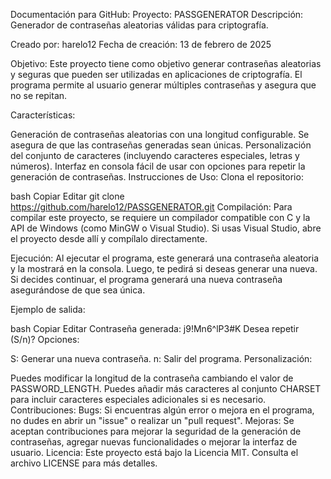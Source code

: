 Documentación para GitHub:
Proyecto: PASSGENERATOR
Descripción:
Generador de contraseñas aleatorias válidas para criptografía.

Creado por: harelo12
Fecha de creación: 13 de febrero de 2025

Objetivo:
Este proyecto tiene como objetivo generar contraseñas aleatorias y seguras que pueden ser utilizadas en aplicaciones de criptografía. El programa permite al usuario generar múltiples contraseñas y asegura que no se repitan.

Características:

Generación de contraseñas aleatorias con una longitud configurable.
Se asegura de que las contraseñas generadas sean únicas.
Personalización del conjunto de caracteres (incluyendo caracteres especiales, letras y números).
Interfaz en consola fácil de usar con opciones para repetir la generación de contraseñas.
Instrucciones de Uso:
Clona el repositorio:

bash
Copiar
Editar
git clone https://github.com/harelo12/PASSGENERATOR.git
Compilación: Para compilar este proyecto, se requiere un compilador compatible con C y la API de Windows (como MinGW o Visual Studio). Si usas Visual Studio, abre el proyecto desde allí y compílalo directamente.

Ejecución: Al ejecutar el programa, este generará una contraseña aleatoria y la mostrará en la consola. Luego, te pedirá si deseas generar una nueva. Si decides continuar, el programa generará una nueva contraseña asegurándose de que sea única.

Ejemplo de salida:

bash
Copiar
Editar
Contraseña generada: j9!Mn6^lP3#K
Desea repetir (S/n)?
Opciones:

S: Generar una nueva contraseña.
n: Salir del programa.
Personalización:

Puedes modificar la longitud de la contraseña cambiando el valor de PASSWORD_LENGTH.
Puedes añadir más caracteres al conjunto CHARSET para incluir caracteres especiales adicionales si es necesario.
Contribuciones:
Bugs: Si encuentras algún error o mejora en el programa, no dudes en abrir un "issue" o realizar un "pull request".
Mejoras: Se aceptan contribuciones para mejorar la seguridad de la generación de contraseñas, agregar nuevas funcionalidades o mejorar la interfaz de usuario.
Licencia:
Este proyecto está bajo la Licencia MIT. Consulta el archivo LICENSE para más detalles.

